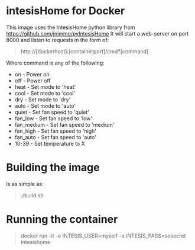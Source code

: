 # intesisHome for Docker

This image uses the IntesisHome python library from https://github.com/jnimmo/pyIntesisHome
It will start a web-server on port 8000 and listen to requests in the form
of:
> http://[dockerhost]:[containerport]/cmd?[command]

Where command is any of the following:

* on - Power on
* off - Power off
* heat - Set mode to 'heat'
* cool - Set mode to 'cool'
* dry - Set mode to 'dry'
* auto - Set mode to 'auto'
* quiet - Set fan speed to 'quiet'
* fan_low - Set fan speed to 'low'
* fan_medium - Set fan speed to 'medium'
* fan_high - Set fan speed to 'high'
* fan_auto - Set fan speed to 'auto'
* 10-39 - Set temperature to X

# Building the image
Is as simple as:
> ./build.sh

# Running the container
> docker run -it -e INTESIS_USER=myself -e INTESIS_PASS=sosecret intesishome